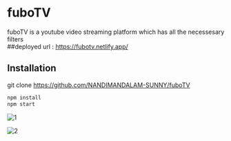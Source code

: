 
# fuboTV

fuboTV is a youtube video streaming platform which has all the necessesary filters  
##deployed url : https://fubotv.netlify.app/


## Installation

git clone https://github.com/NANDIMANDALAM-SUNNY/fuboTV


```bash
npm install
npm start
```

![1](https://user-images.githubusercontent.com/90762658/214869446-80277bc9-15bd-4a4d-baf4-07b8ce9d731f.png)

![2](https://user-images.githubusercontent.com/90762658/214869457-ced4fa40-bba6-4cc0-979b-d899674a813a.png)
